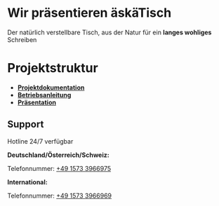 # Wir präsentieren äskäTisch

Der natürlich verstellbare Tisch, aus der Natur für ein **langes wohliges** Schreiben


# Projektstruktur

- **[Projektdokumentation]()**
- **[Betriebsanleitung](https://github.com/theRandString/Aeskaetisch/tree/main/Betriebsanleitung)**
- **[Präsentation]()**

## Support

Hotline 24/7 verfügbar

**Deutschland/Österreich/Schweiz:**

 Telefonnummer: [+49 1573 3966975]()

**International:**

 Telefonnummer: [+49 1573 3966969]()